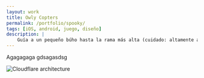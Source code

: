 ```yaml
---
layout: work
title: Owly Copters
permalink: /portfolio/spooky/
tags: [iOS, android, juego, diseño]
description: |
    Guía a un pequeño búho hasta la rama más alta (cuidado: altamente adictivo!). Con logros y ránkings integrados en Google Play y Game center.
---
```


Agagagaga gdsagasdsg

![Cloudflare architecture](preview.png)

[jekyll-organization]: https://github.com/jekyll
